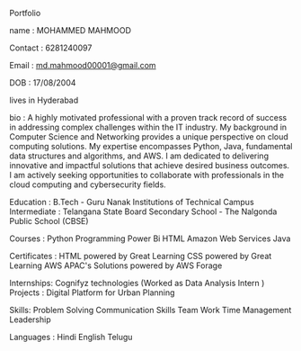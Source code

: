  Portfolio

 
name : MOHAMMED MAHMOOD 

Contact : 6281240097

Email : md.mahmood00001@gmail.com

DOB : 17/08/2004

lives in Hyderabad

bio :
A highly motivated professional with a proven track record of success in addressing complex challenges within the IT industry.  My background in Computer Science and Networking provides a unique perspective on cloud computing solutions. My expertise encompasses Python, Java, fundamental data structures and algorithms, and AWS. I am dedicated to delivering innovative and impactful solutions that achieve desired business outcomes. I am actively seeking opportunities to collaborate with professionals in the cloud computing and cybersecurity fields.

Education : B.Tech - Guru Nanak Institutions of Technical Campus 
Intermediate : Telangana State Board
Secondary School - The Nalgonda Public School (CBSE)

Courses : Python Programming 
Power Bi 
HTML
Amazon Web Services 
Java

Certificates :
HTML powered by Great Learning 
CSS powered by Great Learning 
AWS APAC's Solutions  powered by AWS Forage 

Internships: 
Cognifyz technologies (Worked as Data Analysis Intern )
Projects : Digital Platform for Urban Planning

Skills: Problem Solving 
Communication Skills
Team Work 
Time Management
Leadership 

Languages : 
Hindi 
English
Telugu
